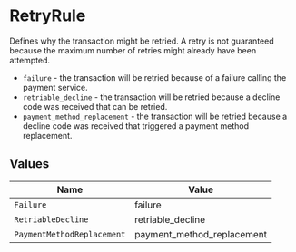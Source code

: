 # RetryRule

Defines why the transaction might be retried. A retry is not guaranteed because
the maximum number of retries might already have been attempted.

* `failure` - the transaction will be retried because of a failure calling
  the payment service.
* `retriable_decline` - the transaction will be retried because a decline code
  was received that can be retried.
* `payment_method_replacement` - the transaction will be retried because a
  decline code was received that triggered a payment method replacement.


## Values

| Name                       | Value                      |
| -------------------------- | -------------------------- |
| `Failure`                  | failure                    |
| `RetriableDecline`         | retriable_decline          |
| `PaymentMethodReplacement` | payment_method_replacement |